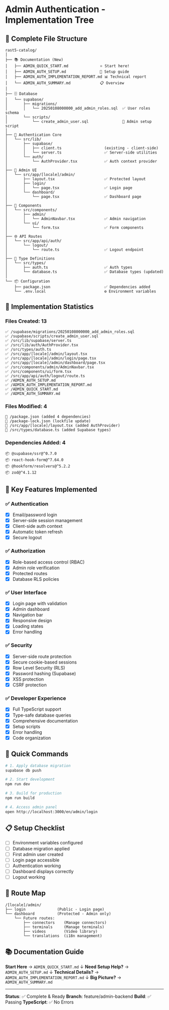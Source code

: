 # Admin Authentication - Implementation Tree

## 📂 Complete File Structure

```
rast5-catalog/
│
├── 📚 Documentation (New)
│   ├── ADMIN_QUICK_START.md              ⭐ Start here!
│   ├── ADMIN_AUTH_SETUP.md               📖 Setup guide
│   ├── ADMIN_AUTH_IMPLEMENTATION_REPORT.md 📊 Technical report
│   └── ADMIN_AUTH_SUMMARY.md             📋 Overview
│
├── 🗄️ Database
│   └── supabase/
│       ├── migrations/
│       │   └── 20250108000000_add_admin_roles.sql  ✅ User roles schema
│       └── scripts/
│           └── create_admin_user.sql               🔧 Admin setup script
│
├── 🔐 Authentication Core
│   └── src/lib/
│       ├── supabase/
│       │   ├── client.ts                   (existing - client-side)
│       │   └── server.ts                   ✅ Server-side utilities
│       └── auth/
│           └── AuthProvider.tsx            ✅ Auth context provider
│
├── 🎨 Admin UI
│   └── src/app/[locale]/admin/
│       ├── layout.tsx                      ✅ Protected layout
│       ├── login/
│       │   └── page.tsx                    ✅ Login page
│       └── dashboard/
│           └── page.tsx                    ✅ Dashboard page
│
├── 🧩 Components
│   └── src/components/
│       ├── admin/
│       │   └── AdminNavbar.tsx             ✅ Admin navigation
│       └── ui/
│           └── form.tsx                    ✅ Form components
│
├── 🌐 API Routes
│   └── src/app/api/auth/
│       └── logout/
│           └── route.ts                    ✅ Logout endpoint
│
├── 📝 Type Definitions
│   └── src/types/
│       ├── auth.ts                         ✅ Auth types
│       └── database.ts                     ✅ Database types (updated)
│
└── 📦 Configuration
    ├── package.json                        ✅ Dependencies added
    └── .env.local                          ⚙️ Environment variables
```

## 🎯 Implementation Statistics

### Files Created: 13
```
✅ /supabase/migrations/20250108000000_add_admin_roles.sql
✅ /supabase/scripts/create_admin_user.sql
✅ /src/lib/supabase/server.ts
✅ /src/lib/auth/AuthProvider.tsx
✅ /src/types/auth.ts
✅ /src/app/[locale]/admin/layout.tsx
✅ /src/app/[locale]/admin/login/page.tsx
✅ /src/app/[locale]/admin/dashboard/page.tsx
✅ /src/components/admin/AdminNavbar.tsx
✅ /src/components/ui/form.tsx
✅ /src/app/api/auth/logout/route.ts
✅ /ADMIN_AUTH_SETUP.md
✅ /ADMIN_AUTH_IMPLEMENTATION_REPORT.md
✅ /ADMIN_QUICK_START.md
✅ /ADMIN_AUTH_SUMMARY.md
```

### Files Modified: 4
```
📝 /package.json (added 4 dependencies)
📝 /package-lock.json (lockfile update)
📝 /src/app/[locale]/layout.tsx (added AuthProvider)
📝 /src/types/database.ts (added Supabase types)
```

### Dependencies Added: 4
```
📦 @supabase/ssr@^0.7.0
📦 react-hook-form@^7.64.0
📦 @hookform/resolvers@^5.2.2
📦 zod@^4.1.12
```

## 🔑 Key Features Implemented

### ✅ Authentication
- [x] Email/password login
- [x] Server-side session management
- [x] Client-side auth context
- [x] Automatic token refresh
- [x] Secure logout

### ✅ Authorization
- [x] Role-based access control (RBAC)
- [x] Admin role verification
- [x] Protected routes
- [x] Database RLS policies

### ✅ User Interface
- [x] Login page with validation
- [x] Admin dashboard
- [x] Navigation bar
- [x] Responsive design
- [x] Loading states
- [x] Error handling

### ✅ Security
- [x] Server-side route protection
- [x] Secure cookie-based sessions
- [x] Row Level Security (RLS)
- [x] Password hashing (Supabase)
- [x] XSS protection
- [x] CSRF protection

### ✅ Developer Experience
- [x] Full TypeScript support
- [x] Type-safe database queries
- [x] Comprehensive documentation
- [x] Setup scripts
- [x] Error handling
- [x] Code organization

## 🚀 Quick Commands

```bash
# 1. Apply database migration
supabase db push

# 2. Start development
npm run dev

# 3. Build for production
npm run build

# 4. Access admin panel
open http://localhost:3000/en/admin/login
```

## 📋 Setup Checklist

- [ ] Environment variables configured
- [ ] Database migration applied
- [ ] First admin user created
- [ ] Login page accessible
- [ ] Authentication working
- [ ] Dashboard displays correctly
- [ ] Logout working

## 🎨 Route Map

```
/[locale]/admin/
├── login              (Public - Login page)
└── dashboard          (Protected - Admin only)
    └── Future routes:
        ├── connectors    (Manage connectors)
        ├── terminals     (Manage terminals)
        ├── videos        (Video library)
        └── translations  (i18n management)
```

## 📚 Documentation Guide

**Start Here** → `ADMIN_QUICK_START.md`
  ↓
**Need Setup Help?** → `ADMIN_AUTH_SETUP.md`
  ↓
**Technical Details?** → `ADMIN_AUTH_IMPLEMENTATION_REPORT.md`
  ↓
**Big Picture?** → `ADMIN_AUTH_SUMMARY.md`

---

**Status**: ✅ Complete & Ready
**Branch**: feature/admin-backend
**Build**: ✅ Passing
**TypeScript**: ✅ No Errors
